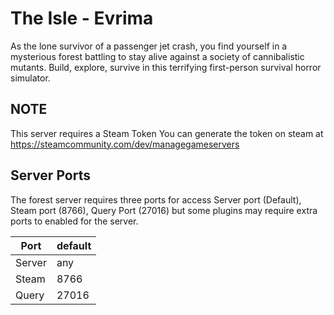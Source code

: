 # The Isle - Evrima

As the lone survivor of a passenger jet crash, you find yourself in a mysterious forest battling to stay alive against a society of cannibalistic mutants.
Build, explore, survive in this terrifying first-person survival horror simulator.

## NOTE

This server requires a Steam Token
You can generate the token on steam at <https://steamcommunity.com/dev/managegameservers>

## Server Ports

The forest server requires three ports for access Server port (Default), Steam port (8766), Query Port (27016) but some plugins may require extra ports to enabled for the server.

| Port   | default |
|--------|---------|
| Server | any     |
| Steam  | 8766    |
| Query  | 27016   |
